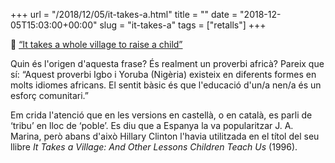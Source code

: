 +++
url = "/2018/12/05/it-takes-a.html"
title = ""
date = "2018-12-05T15:03:00+00:00"
slug = "it-takes-a"
tags = ["retalls"]
+++

📎 [“It takes a whole village to raise a child”](http://www.afriprov.org/african-proverb-of-the-month/23-1998proverbs/137-november-1998-proverb.html)

Quin és l'origen d'aquesta frase? És realment un proverbi africà? Pareix que sí: “Aquest proverbi Igbo i Yoruba (Nigèria) existeix en diferents formes en molts idiomes africans. El sentit bàsic és que l'educació d'un/a nen/a és un esforç comunitari.”

Em crida l'atenció que en les versions en castellà, o en català, es parli de ‘tribu’ en lloc de ‘poble’. Es diu que a Espanya la va popularitzar J. A. Marina, però abans d'això Hillary Clinton l'havia utilitzada en el títol del seu llibre *It Takes a Village: And Other Lessons Children Teach Us* (1996).


